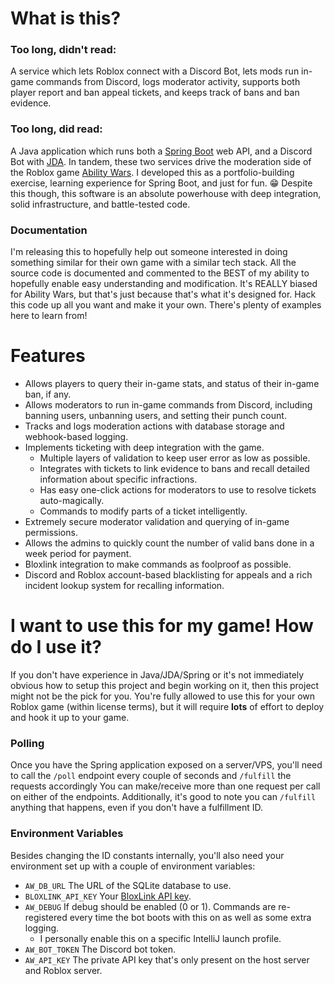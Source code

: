 # What is this?

### Too long, didn't read:
A service which lets Roblox connect with a Discord Bot, lets mods run in-game commands from Discord, logs moderator activity, supports both player report and ban appeal tickets, and keeps track of bans and ban evidence.

### Too long, did read:
A Java application which runs both a [Spring Boot](https://spring.io/projects/spring-boot) web API, and a Discord Bot with [JDA](https://github.com/discord-jda/JDA). In tandem, these two services drive the moderation side of the Roblox game [Ability Wars](https://www.roblox.com/games/8260276694/UPDATE-Ability-Wars). I developed this as a portfolio-building exercise, learning experience for Spring Boot, and just for fun. 😁 Despite this though, this software is an absolute powerhouse with deep integration, solid infrastructure, and battle-tested code.

### Documentation
I'm releasing this to hopefully help out someone interested in doing something similar for their own game with a similar tech stack. All the source code is documented and commented to the BEST of my ability to hopefully enable easy understanding and modification. It's REALLY biased for Ability Wars, but that's just because that's what it's designed for. Hack this code up all you want and make it your own. There's plenty of examples here to learn from!

# Features
- Allows players to query their in-game stats, and status of their in-game ban, if any.
- Allows moderators to run in-game commands from Discord, including banning users, unbanning users, and setting their punch count.
- Tracks and logs moderation actions with database storage and webhook-based logging.
- Implements ticketing with deep integration with the game.
  - Multiple layers of validation to keep user error as low as possible.
  - Integrates with tickets to link evidence to bans and recall detailed information about specific infractions.
  - Has easy one-click actions for moderators to use to resolve tickets auto-magically.
  - Commands to modify parts of a ticket intelligently.
- Extremely secure moderator validation and querying of in-game permissions.
- Allows the admins to quickly count the number of valid bans done in a week period for payment.
- Bloxlink integration to make commands as foolproof as possible.
- Discord and Roblox account-based blacklisting for appeals and a rich incident lookup system for recalling information.

# I want to use this for my game! How do I use it?
If you don't have experience in Java/JDA/Spring or it's not immediately obvious how to setup this project and begin working on it, then this project might not be the pick for you.
You're fully allowed to use this for your own Roblox game (within license terms), but it will require **lots** of effort to deploy and hook it up to your game.

### Polling
Once you have the Spring application exposed on a server/VPS, you'll need to call the `/poll` endpoint every couple of seconds and `/fulfill` the requests accordingly
You can make/receive more than one request per call on either of the endpoints. Additionally, it's good to note you can `/fulfill` anything that happens, even if you don't have a fulfillment ID.

### Environment Variables
Besides changing the ID constants internally, you'll also need your environment set up with a couple of environment variables:
- `AW_DB_URL` The URL of the SQLite database to use.
- `BLOXLINK_API_KEY` Your [BloxLink API key](https://blox.link/dashboard/user/developer).
- `AW_DEBUG` If debug should be enabled (0 or 1). Commands are re-registered every time the bot boots with this on as well as some extra logging.
  - I personally enable this on a specific IntelliJ launch profile.
- `AW_BOT_TOKEN` The Discord bot token.
- `AW_API_KEY` The private API key that's only present on the host server and Roblox server.
